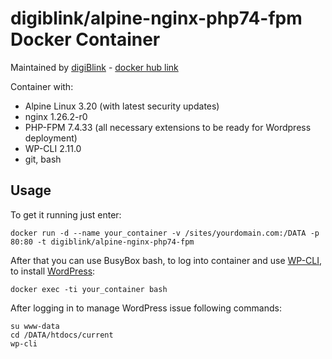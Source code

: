 # digiblink/alpine-nginx-php74-fpm Docker Container

Maintained by [digiBlink](https://digiblink.eu) - [docker hub link](https://hub.docker.com/r/digiblink/alpine-nginx-php74-fpm/)

Container with:

* Alpine Linux 3.20 (with latest security updates)
* nginx 1.26.2-r0
* PHP-FPM 7.4.33 (all necessary extensions to be ready for Wordpress deployment)
* WP-CLI 2.11.0
* git, bash

## Usage

To get it running just enter:

`docker run -d --name your_container -v /sites/yourdomain.com:/DATA -p 80:80 -t digiblink/alpine-nginx-php74-fpm`

After that you can use BusyBox bash, to log into container and use [WP-CLI](http://wp-cli.org), to install [WordPress](https://wordpress.org):

`docker exec -ti your_container bash`

After logging in to manage WordPress issue following commands:

```
su www-data
cd /DATA/htdocs/current
wp-cli
```

